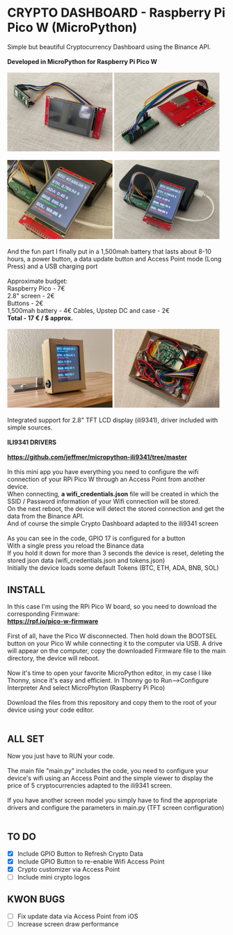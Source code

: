 # CRYPTO DASHBOARD - Raspberry Pi Pico W (MicroPython)
Simple but beautiful Cryptocurrency Dashboard using the Binance API.
<br><br>
**Developed in MicroPython for Raspberry Pi Pico W**
<br><br>
<img src="./images/img1.jpg" alt="CRYPTO DASHBOARD Demo 1" width="48%"/>
<img src="./images/img2.jpg" alt="CRYPTO DASHBOARD Demo 1" width="48%"/>
<br><br>
<img src="./images/img3.jpg" alt="CRYPTO DASHBOARD Demo 1" width="48%"/>
<img src="./images/img4.jpg" alt="CRYPTO DASHBOARD Demo 1" width="48%"/>
<br><br>
And the fun part
I finally put in a 1,500mah battery that lasts about 8-10 hours, a power button, a data update button and Access Point mode (Long Press) and a USB charging port
<br><br>
Approximate budget:
<br>
Raspberry Pico - 7€
<br>
2.8" screen - 2€
<br>
Buttons - 2€
<br>
1,500mah battery - 4€
Cables, Upstep DC and case - 2€
<br>
**Total - 17 € / $ approx.**
<br><br>
<img src="./images/img5.jpg" alt="CRYPTO DASHBOARD Demo 1" width="48%"/>
<img src="./images/img6.jpg" alt="CRYPTO DASHBOARD Demo 1" width="48%"/>
<br><br>
Integrated support for 2.8" TFT LCD display (ili9341), driver included with simple sources.
<br><br>
**ILI9341 DRIVERS**
<br><br>
**https://github.com/jeffmer/micropython-ili9341/tree/master**
<br><br>
In this mini app you have everything you need to configure the wifi connection of your RPi Pico W through an Access Point from another device.
<br>
When connecting, **a wifi_credentials.json** file will be created in which the SSID / Password information of your Wifi connection will be stored.
<br>
On the next reboot, the device will detect the stored connection and get the data from the Binance API.
<br>
And of course the simple Crypto Dashboard adapted to the ili9341 screen
<br><br>
As you can see in the code, GPIO 17 is configured for a button
<br>
With a single press you reload the Binance data
<br>
If you hold it down for more than 3 seconds the device is reset, deleting the stored json data (wifi_credentials.json and tokens.json)
<br>
Initially the device loads some default Tokens (BTC, ETH, ADA, BNB, SOL)

## INSTALL
In this case I'm using the RPi Pico W board, so you need to download the corresponding Firmware:
<br>
**https://rpf.io/pico-w-firmware**
<br><br>
First of all, have the Pico W disconnected.
Then hold down the BOOTSEL button on your Pico W while connecting it to the computer via USB.
A drive will appear on the computer, copy the downloaded Firmware file to the main directory, the device will reboot.
<br><br>
Now it's time to open your favorite MicroPython editor, in my case I like Thonny, since it's easy and efficient.
In Thonny go to Run-->Configure Interpreter
And select MicroPhyton (Raspberry Pi Pico)
<br><br>
Download the files from this repository and copy them to the root of your device using your code editor.
<br><br>
## ALL SET
Now you just have to RUN your code.
<br><br>
The main file "main.py" includes the code, you need to configure your device's wifi using an Access Point and the simple viewer to display the price of 5 cryptocurrencies adapted to the ili9341 screen.
<br><br>
If you have another screen model you simply have to find the appropriate drivers and configure the parameters in main.py (TFT screen configuration)
<br><br>

## TO DO
- [x] Include GPIO Button to Refresh Crypto Data
- [x] Include GPIO Button to re-enable Wifi Access Point
- [x] Crypto customizer via Access Point
- [ ] Include mini crypto logos

## KWON BUGS
- [ ] Fix update data via Access Point from iOS
- [ ] Increase screen draw performance
